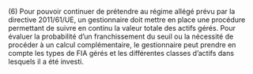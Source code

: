 (6) Pour pouvoir continuer de prétendre au régime allégé prévu par la directive 2011/61/UE, un gestionnaire doit mettre en place une procédure permettant de suivre en continu la valeur totale des actifs gérés. Pour évaluer la probabilité d’un franchissement du seuil ou la nécessité de procéder à un calcul complémentaire, le gestionnaire peut prendre en compte les types de FIA gérés et les différentes classes d’actifs dans lesquels il a été investi.